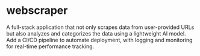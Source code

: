 # webscraper
A full-stack application that not only scrapes data from user-provided URLs but also analyzes and categorizes the data using a lightweight AI model. Add a CI/CD pipeline to automate deployment, with logging and monitoring for real-time performance tracking.
